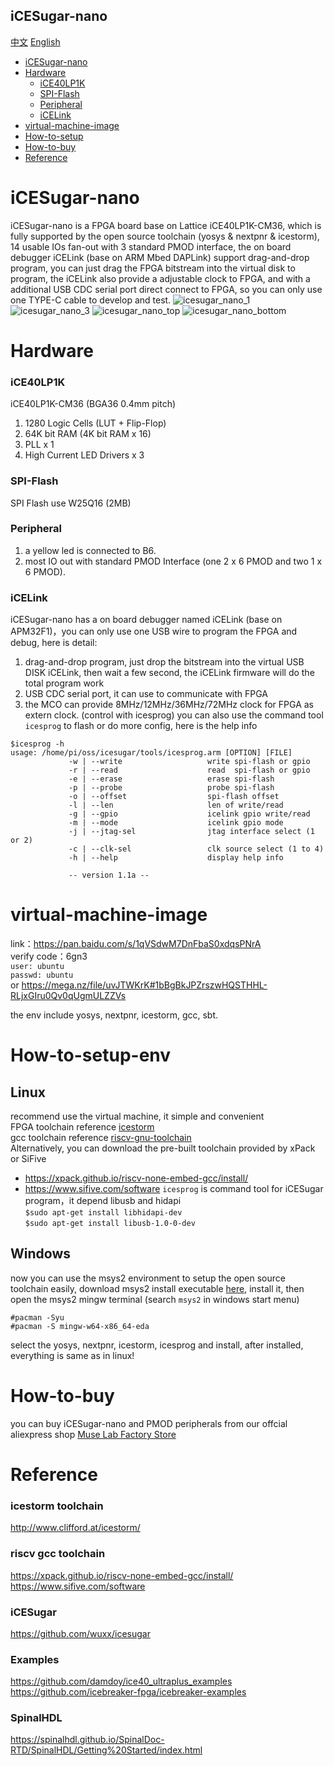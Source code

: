 iCESugar-nano
-----------
[中文](./README.md) [English](./README_en.md)
* [iCESugar-nano](#iCESugar-nano) 
* [Hardware](#hardware)
	* [iCE40LP1K](ice40lp1k)
	* [SPI-Flash](spi-flash)
	* [Peripheral](peripheral)
	* [iCELink](icelink)
* [virtual-machine-image](#virtual-machine-image)
* [How-to-setup](#how-to-setup-env)
* [How-to-buy](#how-to-buy)
* [Reference](#reference)

# iCESugar-nano
iCESugar-nano is a FPGA board base on Lattice iCE40LP1K-CM36, which is fully supported by the open source toolchain (yosys & nextpnr & icestorm), 14 usable IOs fan-out with 3 standard PMOD interface, the on board debugger iCELink (base on ARM Mbed DAPLink) support drag-and-drop program, you can just drag the FPGA bitstream into the virtual disk to program, the iCELink also provide a adjustable clock to FPGA, and with a additional USB CDC serial port direct connect to FPGA, so you can only use one TYPE-C cable to develop and test.
![icesugar_nano_1](https://github.com/wuxx/icesugar-nano/blob/main/doc/icesugar_nano_1.jpg)
![icesugar_nano_3](https://github.com/wuxx/icesugar-nano/blob/main/doc/icesugar_nano_3.jpg)
![icesugar_nano_top](https://github.com/wuxx/icesugar-nano/blob/main/doc/icesugar-nano-top.png)
![icesugar_nano_bottom](https://github.com/wuxx/icesugar-nano/blob/main/doc/icesugar-nano-bottom.png)

# Hardware
### iCE40LP1K
iCE40LP1K-CM36 (BGA36 0.4mm pitch)
1. 1280 Logic Cells (LUT + Flip-Flop)  
2. 64K bit RAM (4K bit RAM x 16)
3. PLL x 1
4. High Current LED Drivers x 3

### SPI-Flash
 SPI Flash use W25Q16 (2MB)

### Peripheral
1. a yellow led is connected to B6.  
2. most IO out with standard PMOD Interface (one 2 x 6 PMOD and two 1 x 6 PMOD).

### iCELink
iCESugar-nano has a on board debugger named iCELink (base on APM32F1)，you can only use one USB wire to program the FPGA and debug, here is detail:   
1. drag-and-drop program, just drop the bitstream into the virtual USB DISK iCELink, then wait a few second, the iCELink firmware will do the total program work
3. USB CDC serial port, it can use to communicate with FPGA
3. the MCO can provide 8MHz/12MHz/36MHz/72MHz clock for FPGA as extern clock. (control with icesprog)
you can also use the command tool `icesprog` to flash or do more config, here is the help info
```
$icesprog -h
usage: /home/pi/oss/icesugar/tools/icesprog.arm [OPTION] [FILE]
             -w | --write                   write spi-flash or gpio
             -r | --read                    read  spi-flash or gpio
             -e | --erase                   erase spi-flash
             -p | --probe                   probe spi-flash
             -o | --offset                  spi-flash offset
             -l | --len                     len of write/read
             -g | --gpio                    icelink gpio write/read
             -m | --mode                    icelink gpio mode
             -j | --jtag-sel                jtag interface select (1 or 2)
             -c | --clk-sel                 clk source select (1 to 4)
             -h | --help                    display help info

             -- version 1.1a --

```

# virtual-machine-image
link：https://pan.baidu.com/s/1qVSdwM7DnFbaS0xdqsPNrA  
verify code：6gn3  
`user: ubuntu`  
`passwd: ubuntu`  
or
https://mega.nz/file/uvJTWKrK#1bBgBkJPZrszwHQSTHHL-RLjxGIru0Qv0qUgmULZZVs

the env include yosys, nextpnr, icestorm, gcc, sbt.

# How-to-setup-env
## Linux
recommend use the virtual machine, it simple and convenient  
FPGA toolchain reference [icestorm](http://www.clifford.at/icestorm/)  
gcc toolchain reference [riscv-gnu-toolchain](https://pingu98.wordpress.com/2019/04/08/how-to-build-your-own-cpu-from-scratch-inside-an-fpga/)  
Alternatively, you can download the pre-built toolchain provided by xPack or SiFive
+ https://xpack.github.io/riscv-none-embed-gcc/install/
+ https://www.sifive.com/software
`icesprog` is command tool for iCESugar program，it depend libusb and hidapi  
`$sudo apt-get install libhidapi-dev`  
`$sudo apt-get install libusb-1.0-0-dev`  

## Windows
now you can use the msys2 environment to setup the open source toolchain easily, download msys2 install executable [here](https://www.msys2.org/), install it, then open the msys2 mingw terminal (search `msys2` in windows start menu)  
```
#pacman -Syu
#pacman -S mingw-w64-x86_64-eda
```
select the yosys, nextpnr, icestorm, icesprog and install, after installed, everything is same as in linux!

# How-to-buy
you can buy iCESugar-nano and PMOD peripherals from our offcial aliexpress shop [Muse Lab Factory Store](https://muselab-tech.aliexpress.com/)

# Reference
### icestorm toolchain
http://www.clifford.at/icestorm/
### riscv gcc toolchain
https://xpack.github.io/riscv-none-embed-gcc/install/
https://www.sifive.com/software
### iCESugar
https://github.com/wuxx/icesugar
### Examples
https://github.com/damdoy/ice40_ultraplus_examples  
https://github.com/icebreaker-fpga/icebreaker-examples
### SpinalHDL
https://spinalhdl.github.io/SpinalDoc-RTD/SpinalHDL/Getting%20Started/index.html
